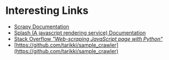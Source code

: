 # Interesting Links

* [Scrapy Documentation](https://docs.scrapy.org/en/latest/index.html)
* [Splash (A javascript rendering service) Documentation](https://splash.readthedocs.io/en/stable/index.html)
* [Stack Overflow _"Web-scraping JavaScript page with Python"_](https://stackoverflow.com/questions/8049520/web-scraping-javascript-page-with-python)
* [https://github.com/tarikki/sample_crawler](https://github.com/tarikki/sample_crawler)
